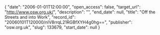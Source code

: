 {
  "date": "2006-01-01T12:00:00", 
  "open_access": false, 
  "target_url": "http://www.osw.org.uk/", 
  "description": "", 
  "end_date": null, 
  "title": "Off the Streets and into Work", 
  "record_id": "20060101T120000/nIV8rrqL21RGBfXYH4g0hg==", 
  "publisher": "osw.org.uk", 
  "slug": 133679, 
  "start_date": null
}

